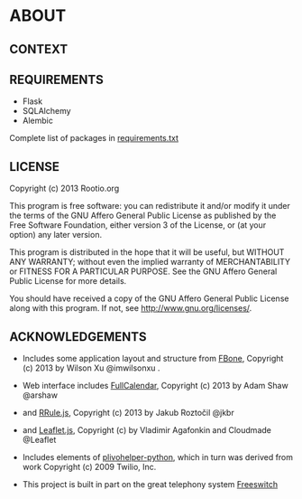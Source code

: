 # ABOUT

## CONTEXT

## REQUIREMENTS

* Flask
* SQLAlchemy
* Alembic

Complete list of packages in [requirements.txt](https://github.com/rootio/rootio-cloud/blob/master/requirements.txt)

## LICENSE

Copyright (c) 2013 Rootio.org

This program is free software: you can redistribute it and/or modify
it under the terms of the GNU Affero General Public License as published by
the Free Software Foundation, either version 3 of the License, or
(at your option) any later version.

This program is distributed in the hope that it will be useful,
but WITHOUT ANY WARRANTY; without even the implied warranty of
MERCHANTABILITY or FITNESS FOR A PARTICULAR PURPOSE.  See the
GNU Affero General Public License for more details.

You should have received a copy of the GNU Affero General Public License
along with this program.  If not, see http://www.gnu.org/licenses/.

## ACKNOWLEDGEMENTS

* Includes some application layout and structure from [FBone](https://github.com/imwilsonxu/fbone), Copyright (c) 2013 by Wilson Xu @imwilsonxu
.
* Web interface includes [FullCalendar](https://github.com/arshaw/fullcalendar), Copyright (c) 2013 by Adam Shaw @arshaw
* and [RRule.js](http://jkbr.github.io/rrule/), Copyright (c) 2013 by Jakub Roztočil @jkbr
* and [Leaflet.js](http://leafletjs.com/), Copyright (c) by Vladimir Agafonkin and Cloudmade @Leaflet

* Includes elements of [plivohelper-python](https://github.com/plivo/plivohelper-python), which in turn was derived from work Copyright (c) 2009 Twilio, Inc.

* This project is built in part on the great telephony system [Freeswitch](http://freeswitch.org/)

